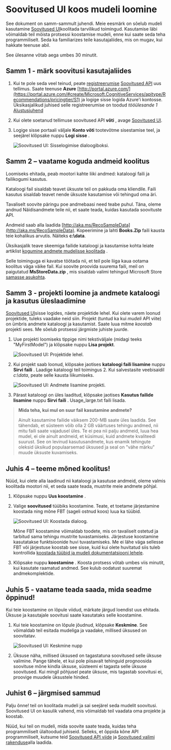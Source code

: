 <properties
    pageTitle="Hoone mudeli Recommnendations UI | Microsoft Azure'i"
    description="Azure'i masina õ soovitused - koostamise soovitused UI mudel"
    services="cognitive-services"
    documentationCenter=""
    authors="luiscabrer"
    manager="jhubbard"
    editor="cgronlun"/>

<tags
    ms.service="cognitive-services"
    ms.workload="data-services"
    ms.tgt_pltfrm="na"
    ms.devlang="na"
    ms.topic="article"
    ms.date="10/11/2016"
    ms.author="luisca"/>

# <a name="building-a-model-with-the-recommendations-ui"></a>Soovitused UI koos mudeli loomine

See dokument on samm-sammult juhendi. Meie eesmärk on sõelub mudeli kasutamine [Soovitused UI](https://recommendations-portal.azurewebsites.net/)koolitada tarvilikud toimingud.
Kasutamise läbi võimaldab teil mõista protsessi koostamise mudeli, enne kui saate seda teha programmiliselt. Seda ka familiarizes teile kasutajaliides, mis on mugav, kui hakkate teenuse abil.

See ülesanne võtab aega umbes 30 minutit.

<a name="Step1"></a>
## <a name="step-1---sign-in-to-the-recommendations-ui"></a>Samm 1 - märk soovitusi kasutajaliides ##

1. Kui te pole seda veel teinud, peate [registreerumise](https://portal.azure.com/#create/Microsoft.CognitiveServices/apitype/Recommendations/pricingtier/S1) [Soovitused API](https://www.microsoft.com/cognitive-services/en-us/recommendations-api) uus tellimus. Saate teenuse **Azure** [http://portal.azure.com/](https://portal.azure.com/#create/Microsoft.CognitiveServices/apitype/Recommendations/pricingtier/S1) ja logige sisse logida Azure'i kontosse. Üksikasjalikud juhised selle registreerumise on toodud *tööülesande 1* [Alustusjuhend](cognitive-services-recommendations-quick-start.md) 

1. Kui olete soetanud tellimuse soovitused API **võti** , avage [Soovitused UI](https://recommendations-portal.azurewebsites.net/). 

1. Logige sisse portaali väljale **Konto võti** tootevõtme sisestamise teel, ja seejärel klõpsake nuppu **Logi sisse** .

    ![Soovitused UI: Sisselogimise dialoogiboksi.][reco_signin]


<a name="Step2"></a>
## <a name="step-2---lets-gather-some-training-data"></a>Samm 2 – vaatame koguda andmeid koolitus ##

Loomiseks ehitada, peab mootori kahte liiki andmed: kataloogi faili ja failikogumi kasutus. 

Kataloogi fail sisaldab teavet üksuste teil on pakkuda oma kliendile. Faili kasutus sisaldab teavet nende üksuste kasutamise või tehingud oma äri.

Tavaliselt soovite päringu poe andmebaasi need teabe puhul. Täna, oleme andnud Näidisandmete teile nii, et saate teada, kuidas kasutada soovituste API.

Andmeid saab alla laadida [http://aka.ms/RecoSampleData](http://aka.ms/RecoSampleData). Kopeerimine ja lahti **Books.Zip** faili kausta teie kohalikus arvutis. Näiteks **c:\data**.

Üksikasjalik teave skeemiga failide kataloogi ja kasutamise kohta leiate artiklist [kogumine andmete mudelisse koolitada](cognitive-services-recommendations-collecting-data.md) .
 
Selle toiminguga ei kavatse töötada nii, et teil pole liiga kaua ootama koolitus väga väike fail. Kui soovite proovida suurema faili, meil on paigutatud **MsStoreData.zip** , mis sisaldab valimi tehingud Microsoft Store [samasse asukohta](http://aka.ms/RecoSampleData).

<a name="Step3"></a>
## <a name="step-3---create-a-project-and-upload-catalog-and-usage-data"></a>Samm 3 - projekti loomine ja andmete kataloogi ja kasutus üleslaadimine ##

[Soovitused UI](https://recommendations-portal.azurewebsites.net/)sisse logides, näete projektide lehel. Kui olete varem loonud projektide, tuleks vaadake neid siin.
Projekt (tuntud ka kui *mudeli* API viite) on ümbris andmete kataloogi ja kasutamist. Saate luua mitme *koostab* projekti sees. Me sõelub protsessi järgmiste juhiste juurde.

1. Uue projekti loomiseks tippige nimi tekstiväljale (midagi teeks "MyFirstModel") ja klõpsake nuppu **Lisa projekt**.
 
    ![Soovitused UI: Projektide lehel.][reco_projects]

1. Kui projekt saab loonud, klõpsake jaotises **kataloogi faili lisamine** nuppu **Sirvi faili** . Laadige kataloogi teil toimingus 2. Kui salvestasite veebisaidil *c:\data*, peate selle kausta liikumiseks.

    ![Soovitused UI: Andmete lisamine projekti.][reco_firstmodel]

1. Pärast kataloogi on üles laaditud, klõpsake jaotises **Kasutus failide lisamine** nuppu **Sirvi faili** . Usage_large.txt faili lisada.

> **Mida teha, kui mul on suur fail kasutamine andmete?**
>
> Ainult kasutamine failide väiksem 200-MB saate üles laadida. See tähendab, et süsteem võib olla 2 GB väärtuses tehingu andmed, nii mitu faili saate vajadusel üles.
> Te ei pea nii palju andmeid, luua hea mudel, ei ole ainult andmeid, et küsimusi, kuid andmete kvaliteedi suurust. See on levinud kasutusandmete, kus enamik tehingute oleksid üksikud populaarsemad üksused ja seal on "vähe märku" muude üksuste kuvamiseks.

<a name="Step4"></a>
## <a name="step-4---lets-do-some-training"></a>Juhis 4 – teeme mõned koolitus! ##

Nüüd, kui olete alla laadinud nii kataloogi ja kasutuse andmeid, oleme valmis koolitada mootori nii, et seda saate teada, mustrite meie andmete põhjal.

1.  Klõpsake nuppu **Uus koostamine** .

1.  Valige **soovitused** tüübiks koostamine. Teate, et toetame järjestamine koostada ning mõne FBT (sageli ostnud koos) luua ka tüübid.

    ![Soovitused UI: Koostada dialoog.][reco_build_dialog.png]


    Mõne FBT koostamine võimaldab toodete, mis on tavaliselt ostetud ja tarbitud sama tehingu mustrite tuvastamiseks.
    Järjestuse koostamine kasutatakse funktsioonide huvi tuvastamiseks. 
    Me ei lähe väga sellesse FBT või järjestuse koostab see sisse, kuid kui olete huvitatud siis tuleb kontrollida [koostada tüübid ja mudeli dokumentatsiooni lehele](cognitive-services-recommendations-buildtypes.md).

1. Klõpsake nuppu **koostamine** . Koosta protsess võtab umbes viis minutit, kui kasutate raamatud andmed. See kulub oodatust suuremat andmekomplektide.

<a name="Step5"></a>
## <a name="step-5---lets-find-out-what-the-machine-learned"></a>Juhis 5 - vaatame teada saada, mida seadme õppinud! ##

Kui teie koostamine on lõpule viidud, märkate järgud loendist uus ehitada. Üksuse ja kasutajale soovitusi saate kasutataks selle koostamine.

1. Kui teie koostamine on lõpule jõudnud, klõpsake **Keskmine**. See võimaldab teil esitada mudeliga ja vaadake, millised üksused on soovitatav.

    ![Soovitused UI: Keskmine nupp][reco_score_button]

1. Üksuse näha, millised üksused on tagastatuna soovitused selle üksuse valimine. Pange tähele, et kui pole piisavalt tehinguid prognoosida soovituse mõne kindla üksuse, süsteemi ei tagasta selle üksuse soovitused.  Kui mingil põhjusel peate üksuse, mis tagastab soovitusi ei, proovige muudele üksustele hinded.

<a name="Step6"></a>
## <a name="step-6---next-steps"></a>Juhist 6 – järgmised sammud ##
Palju õnne! teil on koolitada mudeli ja sai seejärel seda mudelit soovitusi.  Soovitused UI on kasulik vahend, mis võimaldab teil vaadata oma projekte ja koostab. 

Nüüd, kui teil on mudeli, mida soovite saate teada, kuidas teha programmiliselt ülaltoodud juhiseid. Selleks, et õppida kõne API programmiliselt, kutsume teid [Soovitused API viide](http://go.microsoft.com/fwlink/?LinkId=759348) ja [Soovitused valimi rakenduse](http://go.microsoft.com/fwlink/?LinkID=759344)alla laadida.


[reco_signin]:../media/cognitive-services/reco_signin.PNG
[reco_projects]:../media/cognitive-services/reco_projects.PNG
[reco_firstmodel]:../media/cognitive-services/reco_firstmodel.png
[reco_build_dialog.png]:../media/cognitive-services/reco_build_dialog.png
[reco_score_button]:../media/cognitive-services/reco_score_button.png
